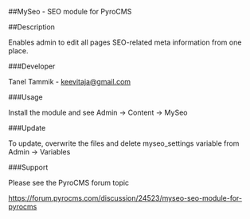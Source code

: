 ##MySeo - SEO module for PyroCMS

##Description

Enables admin to edit all pages SEO-related meta information from one place.

###Developer

Tanel Tammik - keevitaja@gmail.com

###Usage

Install the module and see Admin -> Content -> MySeo

###Update

To update, overwrite the files and delete myseo_settings variable from Admin -> Variables

###Support

Please see the PyroCMS forum topic

https://forum.pyrocms.com/discussion/24523/myseo-seo-module-for-pyrocms
